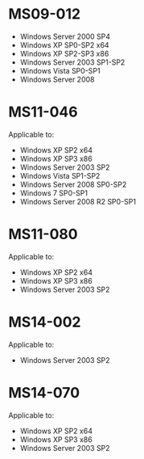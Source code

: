 # MS09-012
* Windows Server 2000 SP4
* Windows XP SP0-SP2 x64
* Windows XP SP2-SP3 x86
* Windows Server 2003 SP1-SP2
* Windows Vista SP0-SP1
* Windows Server 2008

# MS11-046
Applicable to:
* Windows XP SP2 x64
* Windows XP SP3 x86
* Windows Server 2003 SP2
* Windows Vista SP1-SP2
* Windows Server 2008 SP0-SP2
* Windows 7 SP0-SP1
* Windows Server 2008 R2 SP0-SP1

# MS11-080
Applicable to:
* Windows XP SP2 x64
* Windows XP SP3 x86
* Windows Server 2003 SP2

# MS14-002
Applicable to:
* Windows Server 2003 SP2

# MS14-070
Applicable to:
* Windows XP SP2 x64
* Windows XP SP3 x86
* Windows Server 2003 SP2

